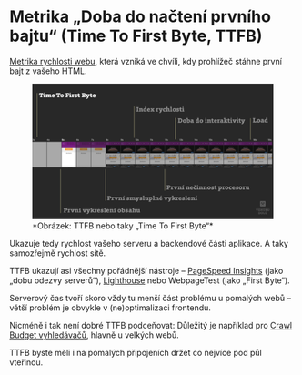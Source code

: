 # Metrika „Doba do načtení prvního bajtu“ (Time To First Byte, TTFB)

[Metrika rychlosti webu](metriky-rychlosti.md), která vzniká ve chvíli, kdy prohlížeč stáhne první bajt z vašeho HTML.

<figure>
<img src="../dist/images/original/metrika-ttfb.jpg" alt="TTFB">
<figcaption markdown="1">
*Obrázek: TTFB nebo taky „Time To First Byte“*
</figcaption>
</figure>

Ukazuje tedy rychlost vašeho serveru a backendové části aplikace. A taky samozřejmě rychlost sítě.

TTFB ukazují asi všechny pořádnější nástroje – [PageSpeed Insights](pagespeed-insights.md) (jako „dobu odezvy serverů“), [Lighthouse](lighthouse.md) nebo WebpageTest (jako „First Byte“).

Serverový čas tvoří skoro vždy tu menší část problému u pomalých webů – větší problém je obvykle v (ne)optimalizaci frontendu.

Nicméně i tak není dobré TTFB podceňovat: Důležitý je například pro [Crawl Budget vyhledávačů](https://www.contentkingapp.cz/akademie/crawl-budget/), hlavně u velkých webů.

TTFB byste měli i na pomalých připojeních držet co nejvíce pod půl vteřinou.
